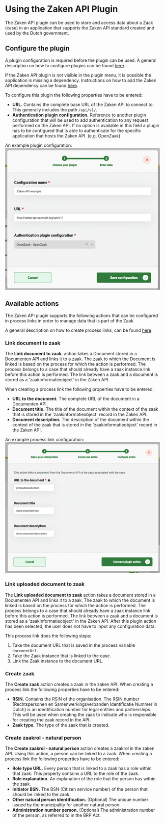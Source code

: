 # Using the Zaken API Plugin

The Zaken API plugin can be used to store and access data about a Zaak (case) in an application that supports the
Zaken API standard created and used by the Dutch government.

## Configure the plugin

A plugin configuration is required before the plugin can be used. A general description on how to configure
plugins can be found [here](../configure-plugin.md).

If the Zaken API plugin is not visible in the plugin menu, it is possible the application is missing a dependency.
Instructions on how to add the Zaken API dependency can be found
[here](/getting-started/modules/zgw/documenten-api.md).

To configure this plugin the following properties have to be entered:
- **URL.** Contains the complete base URL of the Zaken API to connect to. This generally includes 
the path `/api/v1/`.
- **Authentication plugin configuration.** Reference to another plugin configuration that will be used to add 
authentication to any request performed on the Zaken API. If no option is available in this field a plugin has to 
be configured that is able to authenticate for the specific application that hosts the Zaken API. (e.g. OpenZaak)

An example plugin configuration:
![example plugin configuration](img/configure-plugin.png)

## Available actions

The Zaken API plugin supports the following actions that can be configured in process links in order to manage data that
is part of the Zaak.

A general description on how to create process links, can be found [here](../../process-link/create-process-link.md).

### Link document to zaak

The **Link document to zaak.** action takes a Document stored in a Documenten API and links it to a zaak. The zaak to which 
the Document is linked is based on the process for which the action is performed. The process belongs to a case that
should already have a zaak instance link before this action is performed. The link between a zaak and a document is 
stored as a 'zaakinformatieobject' in the Zaken API.  

When creating a process link the following properties have to be entered:
- **URL to the document.** The complete URL of the document in a Documenten API.
- **Document title.** The title of the document within the context of the zaak that is stored in the
'zaakinformatieobject' record in the Zaken API.
- **Document description.** The description of the document within the context of the zaak that is stored in the
'zaakinformatieobject' record in the Zaken API.

An example process link configuration:
![Generate document process link](img/link-document-to-zaak.png)

### Link uploaded document to zaak

The **Link uploaded document to zaak** action takes a document stored in a Documenten API and links it to a zaak. The
zaak to which the document is linked is based on the process for which the action is performed. The process
belongs to a case that should already have a zaak instance link before this action is performed. The link between a zaak
and a document is stored as a 'zaakinformatieobject' in the Zaken API. After this plugin action has been selected,
the user does not have to input any configuration data.

This process link does the following steps:

1. Take the document URL that is saved in the process variable `documentUrl`.
2. Take the Zaak instance that is linked to the case.
3. Link the Zaak instance to the document URL.

### Create zaak

The **Create zaak** action creates a zaak in the zaken API. When creating a process link the following properties have
to be entered:

- **RSIN.** Contains the RSIN of the organisation. The RSIN number (Rechtspersonen en
  Samenwerkingsverbanden Identificatie Nummer in Dutch) is an identification number for legal entities and partnerships.
  This will be used when creating the zaak to indicate who is responsible for creating the zaak record in the API.
- **Zaak type.** The type of the zaak that is created.

### Create zaakrol - natural person

The **Create zaakrol - natural person** action creates a zaakrol in the zaken API. Using this action, a person can be
linked to a zaak.
When creating a process link the following properties have to be entered:

- **Role type URL.** Every person that is linked to a zaak has a role within that zaak. This property contains a URL to
  the role of the zaak.
- **Role explanation.** An explanation of the role that the person has within the zaak.
- **Initiator BSN.** The BSN (Citizen service number) of the person that should be linked to the zaak.
- **Other natural person identification.** (Optional) The unique number issued by the municipality for another natural
  person.
- **Administration number person.** (Optional) The administration number of the person, as referred to in the BRP Act.

